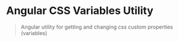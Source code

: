 # Angular CSS Variables Utility

> Angular utility for getting and changing css custom properties (variables)
